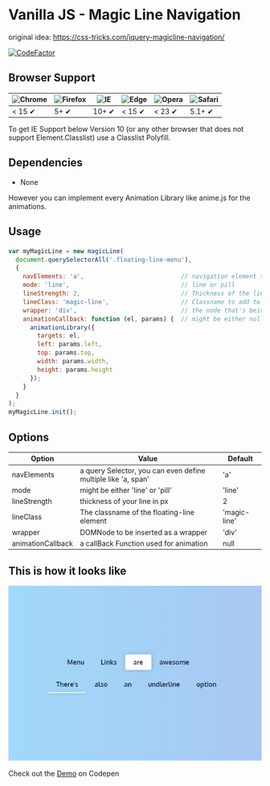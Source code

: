 # Vanilla JS - Magic Line Navigation
original idea: https://css-tricks.com/jquery-magicline-navigation/

[![CodeFactor](https://www.codefactor.io/repository/github/basticodes/vanilla-js-magic-line-navigation/badge)](https://www.codefactor.io/repository/github/basticodes/vanilla-js-magic-line-navigation)

## Browser Support
![Chrome](https://camo.githubusercontent.com/26846e979600799e9f4273d38bd9e5cb7bb8d6d0/68747470733a2f2f7261772e6769746875622e636f6d2f616c7272612f62726f777365722d6c6f676f732f6d61737465722f7372632f6368726f6d652f6368726f6d655f34387834382e706e67) | ![Firefox](https://camo.githubusercontent.com/6087557f69ec6585eb7f8d7bd7d9ecb6b7f51ba1/68747470733a2f2f7261772e6769746875622e636f6d2f616c7272612f62726f777365722d6c6f676f732f6d61737465722f7372632f66697265666f782f66697265666f785f34387834382e706e67) | ![IE](https://camo.githubusercontent.com/4b062fb12353b0ef8420a72ddc3debf6b2ee5747/68747470733a2f2f7261772e6769746875622e636f6d2f616c7272612f62726f777365722d6c6f676f732f6d61737465722f7372632f617263686976652f696e7465726e65742d6578706c6f7265725f392d31312f696e7465726e65742d6578706c6f7265725f392d31315f34387834382e706e67) | ![Edge](https://camo.githubusercontent.com/826b3030243b09465bf14cf420704344f5eee991/68747470733a2f2f7261772e6769746875622e636f6d2f616c7272612f62726f777365722d6c6f676f732f6d61737465722f7372632f656467652f656467655f34387834382e706e67) | ![Opera](https://camo.githubusercontent.com/96d2405a936da1fb8988db0c1d304d3db04b8a52/68747470733a2f2f7261772e6769746875622e636f6d2f616c7272612f62726f777365722d6c6f676f732f6d61737465722f7372632f6f706572612f6f706572615f34387834382e706e67) | ![Safari](https://camo.githubusercontent.com/6fbaeb334b99e74ddd89190a42766ea3b4600d2c/68747470733a2f2f7261772e6769746875622e636f6d2f616c7272612f62726f777365722d6c6f676f732f6d61737465722f7372632f7361666172692f7361666172695f34387834382e706e67)
--- | --- | --- | --- | --- | --- |
< 15 ✔ | 5+ ✔ | 10+ ✔ | < 15 ✔ | < 23 ✔ | 5.1+ ✔ |

To get IE Support below Version 10 (or any other browser that does not support Element.Classlist) use a Classlist Polyfill. 

## Dependencies
* None

However you can implement every Animation Library like anime.js for the animations.

## Usage
```javascript
var myMagicLine = new magicLine(
  document.querySelectorAll('.floating-line-menu'),
  {
    navElements: 'a',                           // navigation element selector
    mode: 'line',                               // line or pill
    lineStrength: 2,                            // Thickness of the line
    lineClass: 'magic-line',                    // Classname to add to the line element
    wrapper: 'div',                             // the node that's being created as an element wrapper
    animationCallback: function (el, params) {  // might be either null or a callback function
      animationLibrary({
        targets: el,
        left: params.left,
        top: params.top,
        width: params.width,
        height: params.height
      });
    }
  }
);
myMagicLine.init();
```

## Options
| Option            | Value                                                         | Default         |
| ----------------- |---------------------------------------------------------------|-----------------|
| navElements       | a query Selector, you can even define multiple like 'a, span' | 'a'             |
| mode              | might be either 'line' or 'pill'                              | 'line'          |
| lineStrength      | thickness of your line in px                                  | 2               |
| lineClass         | The classname of the floating-line element                    | 'magic-line'    |
| wrapper           | DOMNode to be inserted as a wrapper                           | 'div'           |
| animationCallback | a callBack Function used for animation                        | null            |

## This is how it looks like
![Alt text](https://raw.githubusercontent.com/basticodes/Vanilla-JS-Magic-Line-Navigation/master/demo/screenshot.PNG)

Check out the [Demo](https://codepen.io/bastian_fiessinger/full/MWYMWJN) on Codepen

